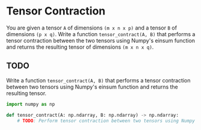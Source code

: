 # Tensor Contraction

You are given a tensor `A` of dimensions `(m x n x p)` and a tensor `B` of dimensions `(p x q)`. Write a function `tensor_contract(A, B)` that performs a tensor contraction between the two tensors using Numpy's einsum function and returns the resulting tensor of dimensions `(m x n x q)`.

## TODO

Write a function `tensor_contract(A, B)` that performs a tensor contraction between two tensors using Numpy's einsum function and returns the resulting tensor.

```python
import numpy as np

def tensor_contract(A: np.ndarray, B: np.ndarray) -> np.ndarray:
    # TODO: Perform tensor contraction between two tensors using Numpy's einsum function and return the resulting tensor.
```
